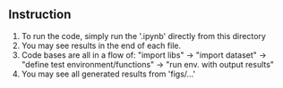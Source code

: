 ## Instruction
1. To run the code, simply run the '.ipynb' directly from this directory
2. You may see results in the end of each file.
3. Code bases are all in a flow of: "import libs" -> "import dataset" -> "define test environment/functions" -> "run env. with output results"
4. You may see all generated results from 'figs/...'